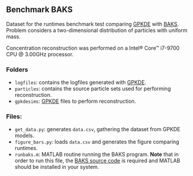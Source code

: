## Benchmark BAKS
Dataset for the runtimes benchmark test comparing [GPKDE](https://github.com/upc-ghs/gpkde.git) with [BAKS](https://doi.org/10.5281/zenodo.2762790). Problem considers a two-dimensional distribution of particles with uniform mass.

Concentration reconstruction was performed on a Intel® Core™ i7-9700 CPU @ 3.00GHz processor.

### Folders

- ```logfiles```: contains the logfiles generated with [GPKDE](https://github.com/upc-ghs/gpkde.git).
- ```particles```: contains the source particle sets used for performing reconstruction.
- ```gpkdesims```: [GPKDE](https://github.com/upc-ghs/gpkde.git) files to perform reconstruction.

### Files:

- ```get_data.py```: generates ```data.csv```, gathering the dataset from GPKDE models.
- ```figure_bars.py```: loads ```data.csv``` and generates the figure comparing runtimes.
- ```runbaks.m```: MATLAB routine running the BAKS program. **Note** that in order to run this file, the [BAKS source code](https://doi.org/10.5281/zenodo.2762790) is required and MATLAB should be installed in your system. 

